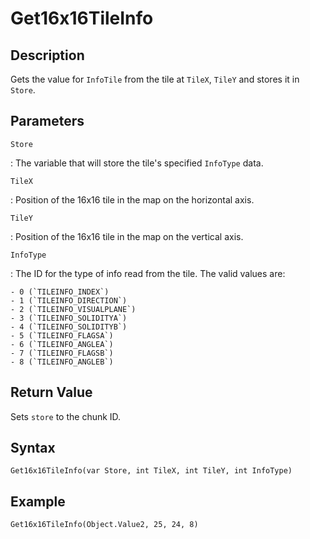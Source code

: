 # Get16x16TileInfo

## Description
Gets the value for `InfoTile` from the tile at `TileX`, `TileY` and stores it in `Store`.

## Parameters
`Store`

:   The variable that will store the tile's specified `InfoType` data.

`TileX`

:   Position of the 16x16 tile in the map on the horizontal axis.

`TileY`

:   Position of the 16x16 tile in the map on the vertical axis.

`InfoType`

:   The ID for the type of info read from the tile. The valid values are:

    - 0 (`TILEINFO_INDEX`)
    - 1 (`TILEINFO_DIRECTION`)
    - 2 (`TILEINFO_VISUALPLANE`)
    - 3 (`TILEINFO_SOLIDITYA`)
    - 4 (`TILEINFO_SOLIDITYB`)
    - 5 (`TILEINFO_FLAGSA`)
    - 6 (`TILEINFO_ANGLEA`)
    - 7 (`TILEINFO_FLAGSB`)
    - 8 (`TILEINFO_ANGLEB`)

## Return Value
Sets `store` to the chunk ID.

## Syntax
```
Get16x16TileInfo(var Store, int TileX, int TileY, int InfoType)
```

## Example
```
Get16x16TileInfo(Object.Value2, 25, 24, 8)
```
